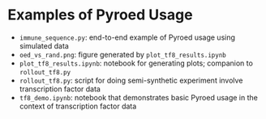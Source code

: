 # Examples of Pyroed Usage 

- `immune_sequence.py`: end-to-end example of Pyroed usage using simulated data
- `oed_vs_rand.png`: figure generated by `plot_tf8_results.ipynb`
- `plot_tf8_results.ipynb`: notebook for generating plots; companion to `rollout_tf8.py`
- `rollout_tf8.py`: script for doing semi-synthetic experiment involve transcription factor data
- `tf8_demo.ipynb`: notebook that demonstrates basic Pyroed usage in the context of transcription factor data
